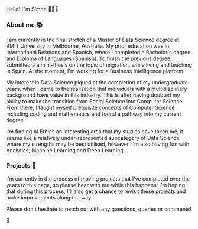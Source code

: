 Hello! I"m Simon 👨🏽‍💻

### About me 📚
I am currently in the final stretch of a Master of Data Science degree at RMIT University in Melbourne, Australia. My prior education was in International Relations and Spanish, where I completed a Bachelor's degree and Diploma of Languages (Spanish). To finish the previous degree, I submitted a a mini-thesis on the topic of migration, while living and teaching in Spain. At the moment, I'm working for a Business Intelligence platform. 

My interest in Data Science piqued at the completion of my undergraduate years, when I came to the realisation that individuals with a multidisplinary background have value in this industry. This is after having doubted my ability to make the transition from Social Science into Computer Science. From there, I taught myself prequisite concepts of Computer Science including coding and mathematics and found a pathway into my current degree.

I'm finding AI Ethics an interesting area that my studies have taken me, it seems like a relatively under-represented subcategory of Data Science where my strengths may be best utilised, however, I'm also having fun with Analytics, Machine Learning and Deep Learning.

### Projects 🧰
I'm currently in the process of moving projects that I've completed over the years to this page, so please bear with me while this happens! I'm hoping that during this process, I'll also get a chance to revisit these projects and make improvements along the way. 

Please don't hesitate to reach out with any questions, queries or comments!

S
